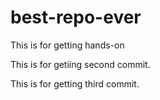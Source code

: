 # best-repo-ever

This is for getting hands-on

This is for getiing second commit.

This is for getting third commit.
